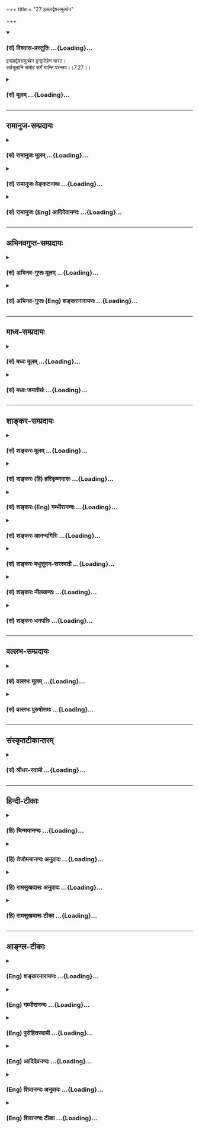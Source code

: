 +++
title = "27 इच्छाद्वेषसमुत्थेन"

+++
<div class="js_include" newlevelforh1="3" title="(सं) विश्वास-प्रस्तुतिः" unfilled url="/purANam_vaiShNavam/mahAbhAratam/06-bhIShma-parva/03-bhagavad-gItA-parva/saMskRtam/vishvAsa-prastutiH/07_jnAna-vijnAna-yogaH/27_ichChAdveShasamut.md">
<details open><summary><h3>(सं) विश्वास-प्रस्तुतिः ...{Loading}...</h3></summary>

इच्छाद्वेषसमुत्थेन द्वन्द्वमोहेन भारत।  
सर्वभूतानि संमोहं सर्गे यान्ति परन्तप।।7.27।।
</details>
</div>
<div class="js_include collapsed" newlevelforh1="3" title="(सं) मूलम्" unfilled url="/purANam_vaiShNavam/mahAbhAratam/06-bhIShma-parva/03-bhagavad-gItA-parva/saMskRtam/mUlam/07_jnAna-vijnAna-yogaH/27_ichChAdveShasamut.md">
<details><summary><h3>(सं) मूलम् ...{Loading}...</h3></summary>

इच्छाद्वेषसमुत्थेन द्वन्द्वमोहेन भारत।  
सर्वभूतानि संमोहं सर्गे यान्ति परन्तप।।7.27।।
</details>
</div>


_________________
## रामानुज-सम्प्रदायः
<div class="js_include collapsed" newlevelforh1="3" title="(सं) रामानुजः मूलम्" unfilled url="/purANam_vaiShNavam/mahAbhAratam/06-bhIShma-parva/03-bhagavad-gItA-parva/saMskRtam/rAmAnujaH/mUlam/07_jnAna-vijnAna-yogaH/27_ichChAdveShasamut.md">
<details><summary><h3>(सं) रामानुजः मूलम् ...{Loading}...</h3></summary>

।।7.27।। तथाहि **इच्छाद्वेषा**भ्यां **समुत्थेन** शीतोष्णादिद्वन्द्वाख्येन
**मोहेन सर्वभूतानि सर्गे** जन्मकाल एव **संमोहं यान्ति।** एतद् उक्तं भवति
गुणमयेषु सुखदुःखादिद्वन्द्वेषु पूर्वपूर्वजन्मनि यद्विषयौ इच्छाद्वेषौ
रागद्वैषौ अभ्यस्तौ तद्वासनया पुनरपि जन्मकाल एव तदेव द्वन्द्वाख्यम्
इच्छाद्वेषविषयत्वेन समुपस्थितं भूतानां मोहनं भवति तेन मोहेन सर्वभूतानि
संमोहं यान्ति तद्विषयेच्छाद्वेषस्वभावानि भवन्ति न
मत्संश्लेषवियोगसुखदुःखस्वभावानि। ज्ञानी तु
मत्संश्लेषवियोगैकसुखदुःखस्वभावः न तत्स्वभावं किमपि भूतं जायते इति।

</details>
</div>
<div class="js_include collapsed" newlevelforh1="3" title="(सं) रामानुजः वेङ्कटनाथः" unfilled url="/purANam_vaiShNavam/mahAbhAratam/06-bhIShma-parva/03-bhagavad-gItA-parva/saMskRtam/rAmAnujaH/venkaTanAthaH/07_jnAna-vijnAna-yogaH/27_ichChAdveShasamut.md">
<details><summary><h3>(सं) रामानुजः वेङ्कटनाथः ...{Loading}...</h3></summary>

  
  
।।7.27।। एवं ज्ञानिनो दौर्लभ्याय कालत्रयवर्तिसर्वभूतसाधारणं
भगवदज्ञानकारणंइच्छा इति श्लोकेनोच्यत इत्यभिप्रायेणाह तथाहीति।
पदार्थमन्वयार्थं च दर्शयतिइच्छाद्वेषाभ्यामिति। इच्छाद्वेषाभ्यां
समुत्तिष्ठतीति इच्छाद्वेषसमुत्थः। ननु जन्मकाल एवेच्छाद्वेषौ कारणाभावान्न
सम्भवतः सम्भवन्तौ वा भगवद्विषयौ किं न स्याताम् न चेच्छाद्वेषमात्रेण
शीतोष्णादेरुत्थानं तस्य च हेमन्तघर्मादिस्वकारणाधीनत्वात् द्वन्द्वस्य च
कथं मोहशब्दार्थता मोहेन मोहं यान्तीत्यात्माश्रयादिप्रसङ्गः।
इच्छाद्वेषावेव द्वन्द्वशब्देन गृह्येते अतो द्वन्द्वनिमित्तो मोहो
द्वन्द्वमोह इत्यादि परव्याख्यानं च पुनरुक्त्यादिदुस्स्थम्। एतेनसुखं मे
भूयात्दुःखं मा भूत् इत्यभिनिवेशो द्वन्द्वमोह इत्यपि
मन्दमुक्तमित्यादिकमाशङ्क्याह एतदुक्तं भवतीति। जन्मान्तरवासनाख्यं
कारणमस्ति वासनायाश्च स्वकारणस्वभावविषयत्वादिच्छाद्वेषयोर्न
भगवत्संश्लेषविश्लेषविषयत्वप्रसङ्गः। उत्थानं चेच्छाद्वेषविषयतया
स्फुरणमेव। मोहशब्दस्य करणे व्युत्पत्त्या द्वन्द्वे प्रयोगः। मोहकारणस्य
मोहजनने च नात्माश्रयादिरिति भावः। अभोग्ये भोग्यताबुद्धिः अद्वेष्ये च
द्वेष्यताबुद्धिरिह सम्मोह इत्यभिप्रायेणाह तद्विषयेति।
एवंविधसम्मोहवशादिच्छाद्वेषयोः साक्षात्प्राप्तविषयपरित्यागं दर्शयति न
मत्संश्लेषेति। उचितविषयेच्छाद्वेषशालिनं सुदुर्लभं ज्ञानिनं
तद्व्यतिरेकप्रकाशनाय दर्शयतिज्ञानी त्विति। ज्ञानी तु परमैकान्ती
तदायत्तात्मजीवनः। तत्संश्लेषवियोगैकसुखदुःखस्तदेकधीः गी.सं.27 इति
सङ्ग्रहः। तद्व्यतिरेकमेव भूतानां जन्मसिद्धं दर्शयति न तदिति।  
  

</details>
</div>
<div class="js_include collapsed" newlevelforh1="3" title="(सं) रामानुजः (Eng) आदिदेवानन्दः" unfilled url="/purANam_vaiShNavam/mahAbhAratam/06-bhIShma-parva/03-bhagavad-gItA-parva/saMskRtam/rAmAnujaH/english/AdidevAnandaH/07_jnAna-vijnAna-yogaH/27_ichChAdveShasamut.md">
<details><summary><h3>(सं) रामानुजः (Eng) आदिदेवानन्दः ...{Loading}...</h3></summary>

7.27 As soon as beings are born they are deluded. This delusion springs
from sense experiences described as pairs of opposites like heat and
cold. Such reactions spring from desire and hate. The purport is this:
Desire and hatred for the pairs of opposites like pleasure and pain,
which are constituted of Gunas, have their origin in the Jivas from the
past experiences they had in their previous births. The subtle
impressions or Vasanas of these previous experiences manifest again as
instinctive desire and hatred towards similar objects in every
succeeding birth of the Jivas. The delusive force of these impressions
make them deluded from the very beginning. It becomes their nature to
have love or hatred for such objects, in place of having happiness and
misery at union with or separation from Me. The Jnanin, however, feels
happiness when he is in union with Me and misery when separated from Me.
No other being is born with such a nature as found in the Jnanin.

</details>
</div>


_________________
## अभिनवगुप्त-सम्प्रदायः
<div class="js_include collapsed" newlevelforh1="3" title="(सं) अभिनव-गुप्तः मूलम्" unfilled url="/purANam_vaiShNavam/mahAbhAratam/06-bhIShma-parva/03-bhagavad-gItA-parva/saMskRtam/abhinava-guptaH/mUlam/07_jnAna-vijnAna-yogaH/27_ichChAdveShasamut.md">
<details><summary><h3>(सं) अभिनव-गुप्तः मूलम् ...{Loading}...</h3></summary>

।।7.27।। ननु च कर्माण्येव क्रियमाणानि प्रलयकाले मोक्षं विदधते +++(S विदधति N
प्रविदधति)+++ । अन्यथा किमिति महाप्रलय उपजायते इत्याशङ्कायामारभते (
मारभ्यते N मिदमारभ्यते) । इच्छेति। इच्छाद्वेषक्रोधमोहादिभिस्तावन्मोहात्मक
एव स परं स्फीतीभावमुपनीयते येन प्रकृतिजठरान्तर्वर्ति समग्रमेव जगत्
निजकार्यकरणमात्राक्षममेव प्रसुप्ततामवलम्बते आमोहं वासनानुभवात् प्रतिदिनं
रात्रिसमये सौषुप्तवत्। न तु तावता विमुक्तरूपता मोहानुभुवसमाप्तौ
पुनर्विचित्रव्यापारसंसारदर्शनात्।

</details>
</div>
<div class="js_include collapsed" newlevelforh1="3" title="(सं) अभिनव-गुप्तः (Eng) शङ्करनारायणः" unfilled url="/purANam_vaiShNavam/mahAbhAratam/06-bhIShma-parva/03-bhagavad-gItA-parva/saMskRtam/abhinava-guptaH/english/shankaranArAyaNaH/07_jnAna-vijnAna-yogaH/27_ichChAdveShasamut.md">
<details><summary><h3>(सं) अभिनव-गुप्तः (Eng) शङ्करनारायणः ...{Loading}...</h3></summary>

7.27 Iccha-etc. \[At the time of destruction\] he (the personal Soul) is
led to expand exceedingly, while he still remains unconcious on account
of his desire, aversion, agner, dellusion etc. On account of this, the
entire world takes recourse to the sleeping stage while it continues to
exist in its entirity within the stomach of the Prakrti (the Prime
Casue); and to exist just being (temporarily) not capable of performing
its activities. For, as long as there is delusion, the mental
impressions are to be experienced, as in the case of the sleeping stage
in the night time every day. But on that account no emancipation is
gained. For, when the experience of loss of unconsciousness is over
(i.e., when consciousness is regained), again the mundane life with its
varieties of activites is found.

</details>
</div>


_________________
## माध्व-सम्प्रदायः
<div class="js_include collapsed" newlevelforh1="3" title="(सं) मध्वः मूलम्" unfilled url="/purANam_vaiShNavam/mahAbhAratam/06-bhIShma-parva/03-bhagavad-gItA-parva/saMskRtam/madhvaH/mUlam/07_jnAna-vijnAna-yogaH/27_ichChAdveShasamut.md">
<details><summary><h3>(सं) मध्वः मूलम् ...{Loading}...</h3></summary>

।।7.27।। द्वन्द्वमोहेन सुखदुःखादिविषयमोहेन इच्छाद्वेषयोः प्रवृद्धयोर्न हि
किञ्चिज्ज्ञातुं शक्यम्। कारणान्तरमेतत्। सर्गे सर्गकाले आरभ्यैव शरीरे हि
सतीच्छादयः। पूर्वं त्वज्ञानमात्रम्।

</details>
</div>
<div class="js_include collapsed" newlevelforh1="3" title="(सं) मध्वः जयतीर्थः" unfilled url="/purANam_vaiShNavam/mahAbhAratam/06-bhIShma-parva/03-bhagavad-gItA-parva/saMskRtam/madhvaH/jayatIrthaH/07_jnAna-vijnAna-yogaH/27_ichChAdveShasamut.md">
<details><summary><h3>(सं) मध्वः जयतीर्थः ...{Loading}...</h3></summary>

।।7.27।। इच्छाद्वेषौ द्वन्द्वम् तज्जन्यो मोहो द्वन्द्वमोहः तेनेति कश्चित्
शं. तदसदिति भावेनाह **द्वन्द्वे**ति। अन्यथा इच्छाद्वेषसमुत्थेन
मोहेनेत्येव स्यादिति भावः। व्याख्यानव्याख्येयभावश्चागतिका गतिः।
द्वन्द्वमोहस्येच्छाद्वेषसमुत्थत्वं कथं इत्यत आह **इच्छे**ति।
किञ्चित्सुखादिकं हेयत्वादिनेति शेषः। ननुनाहं प्रकाशः 7।25 इति भगवतोदैवी
ह्येषा 7।14 इति तदधीनायाः गुणमय्या मायायाश्च मोहकत्वमुक्तं तत्कथं
भगवद्विषयसम्मोहस्येच्छाद्वेषसमुत्थो द्वन्द्वमोहः कारणमुच्यते इत्यत आह
**कारणान्तरमि**ति। इच्छाद्वेषसमुत्थद्वन्द्वमोहलक्षणमेतद्भगवद्विषयस्य
सम्मोहस्यावान्तरकारणमुच्यत इत्यर्थः। कुत एतदित्यतः तत्सूचकं पदं पठति
**सर्ग** इति। सर्गः क्रिया कथं तस्याधिकरणत्वं इत्यतो लक्षणामाश्रित्य
व्याचष्टे **सर्गे**ति। तदुत्तरकालं किं तन्न कारणं इत्यतः
पुनर्लक्षणाश्रयणेनाह **आरभ्ये**ति। सर्गकालमिति सम्बन्धः।
कथमनेनावान्तरकारणत्वं ज्ञायते इत्यतः सावधारणमेतदित्युक्तमेवेति।
उक्तमुपपादयन्नाह **शरीर** इति। आदिपदेन द्वेषस्य द्वन्द्वानां च ग्रहणम्।
अतः सर्गकालमारभ्यैवैतत्कारणमिति सिद्धम्। एतावता कथमवान्तरकारणत्वसिद्धिः
इत्यत आह **पूर्वं त्वि**ति। सर्गात्पूर्वं त्विच्छादिना विना
ज्ञानमस्त्येव भगवदिच्छाद्यधीनमत एतदवान्तरं कारणमिति सिद्धमित्यर्थः।

</details>
</div>


_________________
## शाङ्कर-सम्प्रदायः
<div class="js_include collapsed" newlevelforh1="3" title="(सं) शङ्करः मूलम्" unfilled url="/purANam_vaiShNavam/mahAbhAratam/06-bhIShma-parva/03-bhagavad-gItA-parva/saMskRtam/shankaraH/mUlam/07_jnAna-vijnAna-yogaH/27_ichChAdveShasamut.md">
<details><summary><h3>(सं) शङ्करः मूलम् ...{Loading}...</h3></summary>

।।7.27।। **इच्छाद्वेषसमुत्थेन** इच्छा च द्वेषश्च इच्छाद्वेषौ ताभ्यां
समुत्तिष्ठतीति इच्छाद्वेषसमुत्थः तेन इच्छाद्वेषसमुत्थेन। केनेति
विशेषापेक्षायामिदमाह **द्वन्द्वमोहेन** द्वन्द्वनिमित्तः मोहः
द्वन्द्वमोहः तेन। तावेव इच्छाद्वेषौ शीतोष्णवत् परस्परविरुद्धौ
सुखदुःखतद्धेतुविषयौ यथाकालं सर्वभूतैः संबध्यमानौ द्वन्द्वशब्देन
अभिधीयेते। तत्र यदा इच्छाद्वेषौ सुखदुःखतद्धेतुसंप्राप्त्या लब्धात्मकौ
भवतः तदा तौ सर्वभूतानां प्रज्ञायाः स्ववशापादनद्वारेण
परमार्थात्मतत्त्वविषयज्ञानोत्पत्तिप्रतिबन्धकारणं मोहं जनयतः। न हि
इच्छाद्वेषदोषवशीकृतचित्तस्य यथाभूतार्थविषयज्ञानमुत्पद्यते बहिरपि किमु
वक्तव्यं ताभ्यामाविष्टबुद्धेः संमूढस्य प्रत्यगात्मनि बहुप्रतिबन्धे
ज्ञानं नोत्पद्यत इति। अतः तेन इच्छाद्वेषसमुत्थेन द्वन्द्वमोहेन भारत
भरतान्वयज **सर्वभूतानि** संमोहितानि सन्ति **संमोहं** संमूढतां **सर्गे**
जन्मनि उत्पत्तिकाले इत्येतत् **यान्ति** गच्छन्ति हे **परंतप।**
मोहवशान्येव सर्वभूतानि जायमानानि जायन्ते इत्यभिप्रायः। यतः एवम् अतः तेन
द्वन्द्वमोहेन प्रतिबद्धप्रज्ञानानि सर्वभूतानि संमोहितानि मामात्मभूतं न
जानन्ति अत एव आत्मभावेन मां न भजन्ते।। के पुनः अनेन द्वन्द्वमोहेन
निर्मुक्ताः सन्तः त्वां विदित्वा यथाशास्त्रमात्मभावेन भजन्ते
इत्यपेक्षितमर्थं दर्शयितुम् उच्यते

</details>
</div>
<div class="js_include collapsed" newlevelforh1="3" title="(सं) शङ्करः (हि) हरिकृष्णदासः" unfilled url="/purANam_vaiShNavam/mahAbhAratam/06-bhIShma-parva/03-bhagavad-gItA-parva/saMskRtam/shankaraH/hindI/harikRShNadAsaH/07_jnAna-vijnAna-yogaH/27_ichChAdveShasamut.md">
<details><summary><h3>(सं) शङ्करः (हि) हरिकृष्णदासः ...{Loading}...</h3></summary>

।।7.27।। आपका तत्त्व जाननेमें ऐसा कौन प्रतिबन्धक है जिससे मोहित हुए सभी
उत्पत्तिशील प्राणी आपको नहीं जान पाते यह जाननेकी इच्छा होनेपर कहते हैं
इच्छा और द्वेष इन दोनोंसे जो उत्पन्न होता है उसका नाम इच्छाद्वेषसमुत्थ
है उससे ( प्राणी मोहित होते हैं। ) वह कौन है ऐसी विशेष जिज्ञासा होनेपर
यह कहते हैं द्वन्द्वोंके निमित्तसे होनेवाला जो मोह है उस द्वन्द्वमोहसे (
सब मोहित होते हैं )। शीत और उष्णकी भाँति परस्परविरुद्ध ( स्वभाववाले ) और
सुखदुःख तथा उनके कारणोंमें रहनेवाले वे इच्छा और द्वेष ही यथासमय सब
भूतप्राणियोंसे सम्बन्धयुक्त होकर द्वन्द्व नामसे कहे जाते हैं। सो ये
इच्छा और द्वेष जब इस प्रकार सुखदुःख और उनके कारणकी प्राप्ति होनेपर प्रकट
होते हैं तब वे सब भूतोंकी बुद्धिको अपने वशमें करके परमार्थतत्त्वविषयक
ज्ञानकी उत्पत्तिका प्रतिबन्ध करनेवाले मोहको उत्पन्न करते हैं। जिसका
चित्त इच्छाद्वेषरूप दोषोंके वशमें फँस रहा है उसको बाहरी विषयोंके भी
यथार्थ तत्त्वका ज्ञान प्राप्त नहीं होता फिर उन दोनोंसे जिसकी बुद्धि
आच्छादित हो रही है ऐसे मूढ़ पुरुषको अनेकों प्रतिबन्धोंवाले अन्तरात्माके
सम्बन्धमें ज्ञान नहीं होता इसमें तो कहना ही क्या है इसलिये हे भारत
अर्थात् भरतवंशमें उत्पन्न अर्जुन उस इच्छाद्वेषजन्य द्वन्द्वनिमित्तक
मोहके द्वारा मोहित हुए समस्त प्राणी हे परंतप जन्मकालमें उत्पन्न होते ही
मूढ़भावमें फँस जाते हैं। अभिप्राय यह है कि उत्पत्तिशील समस्त प्राणी
मोहके वशीभूत हुए ही उत्पन्न होते हैं। ऐसा होनेके कारण द्वन्द्वमोहसे
जिनका ज्ञान प्रतिबद्ध हो गया है वे मोहित हुए समस्त प्राणी अपने आत्मारूप
मुझ ( परमात्मा ) को नहीं जानते और इसीलिये वे आत्मभावसे मुझे नहीं भजते।

</details>
</div>
<div class="js_include collapsed" newlevelforh1="3" title="(सं) शङ्करः (Eng) गम्भीरानन्दः" unfilled url="/purANam_vaiShNavam/mahAbhAratam/06-bhIShma-parva/03-bhagavad-gItA-parva/saMskRtam/shankaraH/english/gambhIrAnandaH/07_jnAna-vijnAna-yogaH/27_ichChAdveShasamut.md">
<details><summary><h3>(सं) शङ्करः (Eng) गम्भीरानन्दः ...{Loading}...</h3></summary>

7.27 Iccha-dvesa-samutthena, by what arises from likes and dislikes:
iccha, likes, and dvesa, dislikes, are iccha-dvesau; anything arising
from them is icchadvesa-samutthah. (Creatures are duluded) by that. By
what; When that is thus sought to be known in particular, the Lord
answers: dvandva-mohena, by the delusion of duality. Delusion (moha)
that originates from duality (advandva) is dvandva-moha. Those very
likes and dislikes, which are mutually opposed like heat and cold, which
relate to happiness and sorrow and their causes, and which come into
association with all beings in due course, are termed as duality (and
this deludes all creatures). As regards them, when likes and dislikes
arise from the experience of happiness, sorrow and their causes, then,
by bringing the wisdom of all beings under their control, they create
bewilderment which is the cause of the impediment to the rise of
knowledg about the reality of Self, the suprem Truth. Indeed, exact
knowledg about objects even in the external world does not arise in one
whose mind is overpowered by the defects, viz likes and dislikes. It
goes without saying that knowledge of the indwelling Self, beset with
many obstacles as it is, does not arise in a completely bewildered
person whose intelligence has been overcome by them. Therefore, bharata,
O scion of the Bharata dynasty; owing to that delusion of duality
arising from likes and dislikes, sarvabhutani, all creatures become
deluded. Parantapa, O destroyer of foes; they yanti sammoham, become
bewildered, come under delusion; sarge, at the time of their birth, i.e.
at the time of their origination. The idea is that all creatures that
come into being do so prepossessed by delusion. 'Since this is so,
therefore all creatures, being deluded and having their wisdom
obstructed by that delusion of duality, do not know Me who am their
Self. Hence, they do not adore Me as their Self.' 'Who, again, are those
that, becoming free from the delusion of duality, come to know You, and
adore You as the Self in accordance with the scriptures;' In order to
elaborate the subject enired about, it is being said:

</details>
</div>
<div class="js_include collapsed" newlevelforh1="3" title="(सं) शङ्करः आनन्दगिरिः" unfilled url="/purANam_vaiShNavam/mahAbhAratam/06-bhIShma-parva/03-bhagavad-gItA-parva/saMskRtam/shankaraH/AnandagiriH/07_jnAna-vijnAna-yogaH/27_ichChAdveShasamut.md">
<details><summary><h3>(सं) शङ्करः आनन्दगिरिः ...{Loading}...</h3></summary>

।।7.27।। भगवत्तत्त्वविज्ञानप्रतिबन्धकं मूलाज्ञानातिरिक्तं
प्रश्नद्वारेणोदाहरति **केनेत्यादिना।** पुनःशब्दात्प्रतिबन्धकान्तरविवक्षा
गम्यते। अपरोक्षमवान्तरप्रतिबन्धकमिदमा गृह्यते। विशेषमाकाङ्क्षापूर्वकं
निक्षिपति **केनेति।** **विशेषापेक्षायामिति।** द्वन्द्वशब्देन
गृहीतयोरपीच्छाद्वेषयोर्ग्रहणं
द्वन्द्वशब्दार्थोपलक्षणार्थमित्यभिप्रेत्याह **तावेवेति।**
तयोरपर्यायमेकत्रानुपपत्तिं गृहीत्वा विशिनष्टि **यथाकालमिति।** नच
तयोरनधिकरणं किंचिदपि भूतं संसारमण्डले संभवतीत्याह **सर्वभूतैरिति।**
तथापि कथं तयोर्मोहहेतुत्वमित्याशङ्क्याह **तत्रेति।** तयोराश्रयः
सप्तम्यर्थः। उक्तमेवार्थं कैमुतिकन्यायेन प्रपञ्चयति **नहीति।**
पूर्वभागानुवादपूर्वकमुत्तरभागेन फलितमाह **अत इति।**
प्रत्यगात्मन्यहंकारादिप्रतिबन्धप्रभावतो ज्ञानोत्पत्तेरसंभवोऽतःशब्दार्थः।
कुलप्रसूत्यभिमानेन स्वरूपशक्त्या च युक्तस्यैव
यथोक्तप्रतिबन्धप्रतिविधानसामर्थ्यमिति द्योतनार्थं भारत परंतपेति
संबोधनद्वयम्। तत्त्वज्ञानप्रतिबन्धे प्रकृतभवान्तरकारणमुपसंहरति
**मोहेति।** जायमानभूतानां मोहपरतन्त्रत्वे फलितमाह **यत इति।**
भगवत्तत्त्ववेदनाभावे तन्निष्ठत्ववैधुर्यं फलतीत्याह **अतएवेति।**

</details>
</div>
<div class="js_include collapsed" newlevelforh1="3" title="(सं) शङ्करः मधुसूदन-सरस्वती" unfilled url="/purANam_vaiShNavam/mahAbhAratam/06-bhIShma-parva/03-bhagavad-gItA-parva/saMskRtam/shankaraH/madhusUdana-sarasvatI/07_jnAna-vijnAna-yogaH/27_ichChAdveShasamut.md">
<details><summary><h3>(सं) शङ्करः मधुसूदन-सरस्वती ...{Loading}...</h3></summary>

।।7.27।। योगमायां भगवत्तत्त्वविज्ञानप्रतिबन्धे हेतुमुक्त्वा
देहेन्द्रियसंघाताभिमानातिशयपूर्वकं भोगाभिनिवेशं हेत्वन्तरमाह
इच्छाद्वेषाभ्यामनुकूलप्रतिकूलविषयाभ्यां समुत्थितेन
शीतोष्णसुखदुःखादिद्वन्द्वनिमित्तेन मोहेन अहं सुखी अहं
दुःखीत्यादिविपर्ययेण सर्वाण्यपि भूतानि संमोहं विवेकायोग्यत्वं सर्गे
स्थूलदेहोत्पत्तौ सत्यां यान्ति। हे भारत हे परंतपेति संबोधनद्वस्य
कुलमहिम्ना स्वरूपशक्त्या च त्वां द्वन्द्वमोहाख्यः शत्रुर्नाभिभवितुमलमिति
भावः। नहीच्छाद्वेषररितं किंचिदपि भूतमस्ति नच ताभ्यामाविष्टस्य
बहिर्विषयमपि ज्ञानं संभवति पुनरात्मविषयम्। अतो
रागद्वेषव्याकुलान्तःकरणत्वात्सर्वाण्यपिभूतानि मां परमेश्वरमात्मभूतं न
जानन्ति अतो न भजन्ते भजनीयमपि।

</details>
</div>
<div class="js_include collapsed" newlevelforh1="3" title="(सं) शङ्करः नीलकण्ठः" unfilled url="/purANam_vaiShNavam/mahAbhAratam/06-bhIShma-parva/03-bhagavad-gItA-parva/saMskRtam/shankaraH/nIlakaNThaH/07_jnAna-vijnAna-yogaH/27_ichChAdveShasamut.md">
<details><summary><h3>(सं) शङ्करः नीलकण्ठः ...{Loading}...</h3></summary>

।।7.27।। केन पुनर्निमित्तेनातीतादीनि भूतानि न जानन्तीत्याशङ्क्याह
**इच्छेति।** इच्छा रागः द्वेषस्ताभ्यां समुत्थितो द्वन्द्वमोहः
शोभनाशोभनसत्यासत्यनित्यानित्यात्मानात्मसु विपर्ययः अशोभने शोभनबुद्धिः
शोभने वा अशोभनबुद्धिरित्येवंरूपस्तेन। हे भारत भरतान्वय सर्वभूतानि सर्गे
सृष्टिविषये मोहमविवेकं यान्ति हे परंतप। अयं भावः यो हि सृष्टेरुपादानं
स्वरूपं च तत्त्वतो जानाति स ब्रह्मवित् सर्वज्ञत्वादतीतादीञ्जानाति सृष्टौ
च सर्वेषां मोहोऽस्ति अशोभने स्त्र्यादौ शोभनाध्यासात् असत्ये प्रपञ्चे
सत्यत्वाध्यासात् सत्ये चात्मनोऽसङ्गत्वेऽसत्यत्वाध्यासात् अनित्ये
स्वर्गादौ नित्यत्वाध्यासात् अनात्मनि देहादावात्माध्यासात्। अतो विपर्ययेण
सृष्टिज्ञानं प्रतिबद्धं तेन च सार्वज्ञ्यं न जायतेऽस्मदादीनामिति।

</details>
</div>
<div class="js_include collapsed" newlevelforh1="3" title="(सं) शङ्करः धनपतिः" unfilled url="/purANam_vaiShNavam/mahAbhAratam/06-bhIShma-parva/03-bhagavad-gItA-parva/saMskRtam/shankaraH/dhanapatiH/07_jnAna-vijnAna-yogaH/27_ichChAdveShasamut.md">
<details><summary><h3>(सं) शङ्करः धनपतिः ...{Loading}...</h3></summary>

।।7.27।। भगवत्तत्वापरिज्ञाने मूलज्ञानं निमित्तमुक्त्वा तत्र
प्रतिबन्धकान्तरमाह। इच्छाद्वेषाभ्यां
रागद्वेषाभ्यासमनुकूलप्रतिकूलविषयाभ्यामुत्थितेन शीतोष्णसुखदुःखनिमित्तेन
मोहेन चित्त्व्याकुलतापादकेन सर्वाणि भूतानि सर्गे उत्पत्ति काले प्राप्ते
संमोहमतिमूढतां यान्ति गच्छन्ति। इत्छाद्वेषवशीकृतचित्तस्य
बाह्यपदार्थोष्वपि यथा भूतार्थविषयं ज्ञानं नोत्पद्यते
ताभ्यामाविष्टुबद्धेः संमूढस्य प्रत्गात्मनि बहुप्रतिबन्धे सति
तन्नेत्पद्यत इति किमु वक्तव्यमिति भारत परंतपेति
संबोधनद्वेयेनोत्तमवंशोद्भवत्वात् स्वतः
शत्रुतापनत्वेनोत्कृष्टशक्तिमत्वाच्च उक्तप्रतिबन्धेन संमोहं
गन्तुमयोग्योऽसीत सूचयति। यत्तु केन पुनर्निमित्तेनातीतादीनिं भूतानि न
जानन्तीत्याशङ्क्याह इच्छेति। इच्छाद्वेषसमुत्थेन द्वन्द्वमोहेन
शोभनाशोभनसत्यासत्यनित्यानित्यात्मानात्मसु विपर्यय स्तेन सर्वभूतानि सर्गे
सृष्टिविषये संमोहमविवेकं यान्ति। अयं भावः यो हि सृष्टे रुपमानन्दस्वरुपं
च तत्त्वतो जानाति स ब्रह्मवित् सर्वज्ञत्वादतीतादीञ्जानाति। सृष्टौ च
सर्वेषां मोहोऽस्ति अशोभने स्त्र्यादौ शोभनाध्यासादसत्ये प्रप़ञ्चे
सत्यत्वाध्यासात् सत्ये चात्मनोऽसङ्गत्वेऽसत्यत्वाध्यासात् अनित्ये
स्वर्गादौ नित्यत्वाध्यासादनात्मनि देहादावात्मत्वाध्यासात्। अतो विपर्ययेण
सृष्टिज्ञानं प्रतिबद्धम्। तेन च सार्वज्ञ्यं न जायतेऽस्मदादीनामिति
तच्चिन्त्यम्। मां तु वेद न कश्चनेत्युक्त्या त्वदवेदनं केन प्रतिबन्धेनेति
प्रश्नेनैवेतच्छ्लोकावतरणस्यौचित्येन तदनुसारिव्याख्यानस्यैव
न्याय्यत्वात्। उत्तरश्लोके भजन्ते मां दृढव्रता इतिवाक्यशेषविरोधाच्च।
विष्णुतत्त्वज्ञानाज्ज्ञातव्यान्तरानवशेषेऽपि
ईश्वरवत्रैकालिकखिलज्ञानस्यालाभाच्चेति दिक्।

</details>
</div>


_________________
## वल्लभ-सम्प्रदायः
<div class="js_include collapsed" newlevelforh1="3" title="(सं) वल्लभः मूलम्" unfilled url="/purANam_vaiShNavam/mahAbhAratam/06-bhIShma-parva/03-bhagavad-gItA-parva/saMskRtam/vallabhaH/mUlam/07_jnAna-vijnAna-yogaH/27_ichChAdveShasamut.md">
<details><summary><h3>(सं) वल्लभः मूलम् ...{Loading}...</h3></summary>

।।7.27।। किञ्चायं मोहो नेदानीन्तनः किन्तु सृष्ट्यर्थः प्राक्तन एवेत्याह
इच्छेति। इन्द्रियस्येन्द्रियस्यार्थे व्यवस्थितौ ईशकृतौ (प्राकृतौ)
रागद्वेषौ तयोः पापहेतुभूतयोः समुत्पत्तिर्येन तथाभूतेन द्वन्द्वनिमित्तेन
मोहेन हेतुना सर्वभूतानि क्षरपदवाच्यानि संसृतानि सर्गे एव सम्मोहं
जन्ममरणपर्यावर्त्ते कारणभूतं भगवत्स्वरूपाज्ञानभयं प्राप्नुवन्ति
गुणप्रवाहमध्ये पतिता भवन्तीत्यर्थः।

</details>
</div>
<div class="js_include collapsed" newlevelforh1="3" title="(सं) वल्लभः पुरुषोत्तमः" unfilled url="/purANam_vaiShNavam/mahAbhAratam/06-bhIShma-parva/03-bhagavad-gItA-parva/saMskRtam/vallabhaH/puruShottamaH/07_jnAna-vijnAna-yogaH/27_ichChAdveShasamut.md">
<details><summary><h3>(सं) वल्लभः पुरुषोत्तमः ...{Loading}...</h3></summary>

  
  
।।7.27।। तर्हि त्वज्ज्ञाने तान् माया कथं मोहयति इत्यत आह इच्छेति। सर्गे
सृष्टावुत्पत्त्यनन्तरम् इच्छा स्वेष्टवस्तुषु द्वेषस्तद्विपरीतवस्तुषु
ताभ्यां सम्यक् प्रकारेणोत्थितो यो द्वन्द्वमोहः सुखदुःखरूपस्तेन हे भारत
भक्तवंशज सर्वभूतानि सम्मोहं यान्ति प्राप्नुवन्ति। भारतेति सम्बोधनेन
भरतवत् कस्यचिदेव भक्तस्य न मोहो भवतीति व्यञ्जितम्। अत्रायं भावः
मत्क्रीडार्थं सेवार्थं वा ये सृष्टास्तैर्मत्संयोगवियोगसुखदुःखविचार एव
कर्तव्यः न तु स्वस्वविचारकाणां भगवत्कार्यानुपयुक्तत्वान्माया मोहयतीति
भावः।  
  

</details>
</div>


_________________
## संस्कृतटीकान्तरम्
<div class="js_include collapsed" newlevelforh1="3" title="(सं) श्रीधर-स्वामी" unfilled url="/purANam_vaiShNavam/mahAbhAratam/06-bhIShma-parva/03-bhagavad-gItA-parva/saMskRtam/shrIdhara-svAmI/07_jnAna-vijnAna-yogaH/27_ichChAdveShasamut.md">
<details><summary><h3>(सं) श्रीधर-स्वामी ...{Loading}...</h3></summary>

।।7.27।। तदेवं मायाविषयत्वेन जीवानां परमेश्वराज्ञानमुक्तम्
तस्यैवाज्ञानस्य दृढत्वे कारणमाह **इच्छाद्वेषसमुत्थेनेति।** सृज्यत इति
सर्गः सर्गे स्थूलदेहोत्पत्तौ सत्यां तदनुकूल इच्छा तत्प्रतिकूले च द्वेषः
ताभ्यां समुत्थः समुद्भूतो यः शीतोष्णसुखदुःखादिद्वन्द्वनिमित्तो मोहो
विवेकभ्रंशः तेन सर्वभूतानि संमोहं च अहमेव सुखी दुःखी चेति गाढतरमभिनिवेशं
प्राप्नुवन्ति अतस्तानि मज्ज्ञानाभावान्न मां जानन्तीति भावः।

</details>
</div>


_________________
## हिन्दी-टीकाः
<div class="js_include collapsed" newlevelforh1="3" title="(हि) चिन्मयानन्दः" unfilled url="/purANam_vaiShNavam/mahAbhAratam/06-bhIShma-parva/03-bhagavad-gItA-parva/hindI/chinmayAnandaH/07_jnAna-vijnAna-yogaH/27_ichChAdveShasamut.md">
<details><summary><h3>(हि) चिन्मयानन्दः ...{Loading}...</h3></summary>

।।7.27।। एक अत्यन्त वैज्ञानिक एवं सूक्ष्म दार्शनिक सत्य को इस श्लोक में
सूचित किया गया है। इस तथ्य का वर्णन करने में कि क्यों और कैसे यह जीव
आत्मा के शुद्ध स्वरूप को नहीं जान पाता है भगवान् श्रीकृष्ण मूलभूत उन
सिद्धांतों को बताते हैं जो आधुनिक जीवशास्त्रियों ने जीव के विकास के
सम्बन्ध में शोध करके प्रस्तुत किये हैं। आत्मसुरक्षा की सर्वाधिक प्रबल
स्वाभाविक प्रवृत्ति के वशीभूत मनुष्य जगत् में जीने का प्रयत्न करता है।
सुरक्षा की यह प्रवृत्ति बुद्धि में उन वस्तुओं की इचछाओं के रूप में
व्यक्त होती है जिनके द्वारा मनुष्य अपने सांसारिक जीवन को सुखी और समृद्ध
बनाने की अपेक्षा रखता है। प्रिय वस्तु को प्राप्त करने की अभिलाषा को इच्छा
कहते हैं। यदि कोई वस्तु या व्यक्ति इस इच्छापूर्ति में बाधक बनता है तो
उसकी ओर मन की प्रतिक्रिया द्वेष या क्रोध के रूप में व्यक्त होती है।
इच्छा और द्वेष की दो शक्तियों के बीच होने वाले शक्ति परीक्षण में
दुर्भाग्यशाली जीव छिन्नभिन्न होकर मरणासन्न व्यक्ति की असह्य पीड़ा को
भोगता है। स्वाभाविक ही ऐसा व्यक्ति सदा प्रिय की ओर प्रवृत्ति और द्वेष की
ओर से निवृत्ति में व्यस्त रहता है। शीघ्र ही वह व्यक्ति अत्याधिक व्यस्त
और पूर्णतया भ्रमित होकर थक जाता है। मन में उत्पन्न होने वाले विक्षेप
दिनप्रतिदिन बढ़ते हुए अशान्ति की वृद्धि करते हैं। इन्हीं विक्षेपों के
आवरण के फलस्वरूप मनुष्य को अपने सत्यस्वरूप का दर्शन नहीं हो पाता। अत
आत्मा की अपरोक्षानुभूति का एकमात्र उपाय है मन को संयमित करके उसके
विक्षेपों पर पूर्ण विजय प्राप्त करना। विश्व के सभी धर्मों में जो क्रिया
प्रधान भावना प्रधान या विचार प्रधान आध्यात्मिक साधनाएं बतायी जाती हैं उन
सबका प्रयोजन केवल मन को पूर्णतया शान्त करने का ही है। परम शान्ति का क्षण
ही आत्मानुभूति आत्मप्रकाश और आत्ममिलन का क्षण होता है। परन्तु दुर्भाग्य
है कि प्राणीमात्र उत्पत्ति काल में ही संमोह को प्राप्त होते हैं दैवी
करुणा से भरे स्वर में भगवान् श्रीकृष्ण का यह कथन है। दुखपूर्ण प्रारब्ध
को मनुष्य का यह कोई नैराश्यपूर्ण समर्पण नहीं है कि जिससे मुक्ति पाने में
वह जन्म से ही अशक्त बना दिया गया हो। ईसाई धर्म के समान कृष्ण धर्म किसी
व्यक्ति को पाप का पुत्र नहीं मानता। यमुना कुञ्ज विहारी दुर्दम्य आशावादी
आशा के संदेशवाहक जगद्गुरु भगवान् श्रीकृष्ण यहाँ मात्र दार्शनिक सत्य को
ही व्यक्त कर रहे हैं कि कोई भी व्यक्ति किसी देह विशेष और उपलब्ध वातावरण
में जन्म लेने की त्रासदी अपनी अतृप्त वासनाओं और प्रच्छन्न कामनाओं की
परितृप्ति के लिए स्वयं ही निर्माण करता है। इस मोह जाल से मुक्ति पाना और
सम्यक् ज्ञान को प्राप्त करना जीवन का पावन लक्ष्य है। गीता भगवान् द्वारा
विरचित काव्य है जो विपरीत ज्ञान में फंसे लोगों को भ्रमजाल से निकालकर
पूर्णानन्द में विहार कराता है। सत्य के साधकों के गुण दर्शाने के लिए
भगवान् आगे कहते हैं

</details>
</div>
<div class="js_include collapsed" newlevelforh1="3" title="(हि) तेजोमयानन्दः अनुवादः" unfilled url="/purANam_vaiShNavam/mahAbhAratam/06-bhIShma-parva/03-bhagavad-gItA-parva/hindI/tejomayAnandaH/anuvAdaH/07_jnAna-vijnAna-yogaH/27_ichChAdveShasamut.md">
<details><summary><h3>(हि) तेजोमयानन्दः अनुवादः ...{Loading}...</h3></summary>

।।7.27।। हे परन्तप भारत ! इच्छा और द्वेष से उत्पन्न द्वन्द्वमोह से
भूतमात्र उत्पत्ति काल में ही संमोह (अविवेक) को प्राप्त होते हैं।।

</details>
</div>
<div class="js_include collapsed" newlevelforh1="3" title="(हि) रामसुखदासः अनुवादः" unfilled url="/purANam_vaiShNavam/mahAbhAratam/06-bhIShma-parva/03-bhagavad-gItA-parva/hindI/rAmasukhadAsaH/anuvAdaH/07_jnAna-vijnAna-yogaH/27_ichChAdveShasamut.md">
<details><summary><h3>(हि) रामसुखदासः अनुवादः ...{Loading}...</h3></summary>

।।7.27।। हे भरतवंशमें उत्पन्न परंतप ! इच्छा (राग) और द्वेषसे उत्पन्न
होनेवाले द्वन्द्व-मोहसे मोहित सम्पूर्ण प्राणी संसारमें मूढ़ताको अर्थात्
जन्म-मरणको प्राप्त हो रहे हैं।

</details>
</div>
<div class="js_include collapsed" newlevelforh1="3" title="(हि) रामसुखदासः टीका" unfilled url="/purANam_vaiShNavam/mahAbhAratam/06-bhIShma-parva/03-bhagavad-gItA-parva/hindI/rAmasukhadAsaH/TIkA/07_jnAna-vijnAna-yogaH/27_ichChAdveShasamut.md">
<details><summary><h3>(हि) रामसुखदासः टीका ...{Loading}...</h3></summary>

।।7.27।।***व्याख्या--*'इच्छाद्वेषसमुत्थेन ৷৷. सर्गे यान्ति
परंतप'--**इच्छा और द्वेषसे द्वन्द्वमोह पैदा होता है, जिससे मोहित होकर
प्राणी भगवान्से बिलकुल विमुख हो जाते हैं और विमुख होनेसे बार-बार
संसारमें जन्म लेते हैं। मनुष्यको संसारसे विमुख होकर केवल भगवान्में लगनेकी
आवश्यकता है। भगवान्में न लगनेमें बड़ी बाधा क्या है; यह मनुष्यशरीर
विवेक-प्रधान है; अतः मनुष्यकी प्रवृत्ति और निवृत्ति पशु-पक्षियोंकी तरह न
होकर अपने विवेकके अनुसार होनी चाहिये। परन्तु मनुष्य अपने विवेकको महत्त्व
न देकर राग और द्वेषको लेकर ही प्रवृत्ति और निवृत्ति करता है, जिससे उसका
पतन होता है। मनुष्यकी दो मनोवृत्तियाँ हैं--एक तरफ लगाना और एक तरफसे
हटाना। मनुष्यको परमात्मामें तो अपनी वृत्ति लगानी है और संसारसे अपनी
वृत्ति हटानी है अर्थात् परमात्मासे तो प्रेम करना है और संसारसे वैराग्य
करना है। परन्तु इन दोनों वृत्तियोंको जब मनुष्य केवल संसारमें ही लगा देता
है तब वही प्रेम और वैराग्य क्रमशः राग और द्वेषका रूप धारण कर लेते हैं,
जिससे मनुष्य संसारमें उलझ जाता है और भगवान्से सर्वथा विमुख हो जाता है।
फिर भगवान्की तरफ चलनेका अवसर ही नहीं मिलता। कभी-कभी वह सत्संगकी बातें भी
सुनता है, शास्त्र भी पढ़ता है, अच्छी बातोंपर विचार भी करता है, मनमें
अच्छी बातें पैदा हो जाती हैं तो उनको ठीक भी समझता है। फिर भी उसके मनमें
रागके कारण यह बात गहरी बैठी रहती है कि मुझे तो सांसारिक अनुकूलताको
प्राप्त करना है और प्रतिकूलताको हटाना है, यह मेरा खास काम है; क्योंकि
इसके बिना मेरा जीवननिर्वाह नहीं होगा। इस प्रकार वह हृदयमें दृढ़तासे
रागद्वेषको पकड़े रखता है जिससे सुनने पढ़ने और विचार करनेपर भी उसकी
वृत्ति रागद्वेषरूप द्वन्द्वको नहीं छोड़ती। इसीसे वह परमात्माकी तरफ चल
नहीं सकता। द्वन्द्वोंमें भी अगर उसका राग मुख्यरूपसे एक ही विषयमें हो जाय
तो भी ठीक है। जैसे भक्त बिल्वमंगलकी वृत्ति चिन्तामणि नामक वेश्यामें लग
गयी तो उनकी वृत्ति संसारसे तो हट ही गयी। जब वेश्याने यह ताड़ना की ऐसे
हाड़मांसके शरीरमें तू आकृष्ट हो गया अगर भगवान्में इतना आकृष्ट हो जाता तो
तू निहाल हो जाता तब उनकी वृत्ति वेश्यासे हटकर भगवान्में लग गयी और उनका
उद्धार हो गया। इसी तरहसे गोपियोंका भगवान्में राग हो गया तो वह राग भी
कल्याण करनेवाला हो गया। शिशुपालका भगवान्के साथ वैर (द्वेष) रहा तो
वैरपूर्वक भगवान्का चिन्तन करनेसे भी उसका कल्याण हो गया। कंसको भगवान्से
भय हुआ तो भयवृत्तिसे भगवान्का चिन्तन करनेसे उसका भी कल्याण हो गया। हाँ
यह बात जरूर है कि वैर और भयसे भगवान्का चिन्तन करनसे शिशुपाल और कंस
भक्तिके आनन्दको नहीं ले सके। तात्पर्य यह है कि किसी भी तरहसे भगवान्की
तरफ आकर्षण हो जाय तो मनुष्यका उद्धार हो जाता है। परन्तु संसारमें
रागद्वेष कामक्रोध ठीकबेठीक अनुकूलप्रतिकूल आदि द्वन्द्व रहनेसे मूढ़ता
दृढ़ होती है और मनुष्यका पतन हो जाता है। दूसरी रीतिसे यों समझें कि
संसारका सम्बन्ध द्वन्द्वसे दृढ़ होता है। जब कामनाको लेकर मनोवृत्तिका
प्रवाह संसारकी तरफ हो जाता है तब सांसारिक अनुकूलता और प्रतिकूलताको लेकर
रागद्वेष हो जाते हैं अर्थात् एक ही पदार्थ कभी ठीक लगता है कभी बेठीक लगता
है कभी उसमें राग होता है कभी द्वेष होता है जिनसे संसारका सम्बन्ध दृढ़ हो
जाता है। इसलिये भगवान्ने दूसरे अध्यायमें **'निर्द्वन्द्वः'**(2। 45) पदसे
द्वन्द्वरहित होनेकी आज्ञा दी है। निर्द्वन्द्व पुरुष सुखपूर्वक मुक्त होता
है--**'निर्द्वन्द्वो हि महाबाहो सुखं बन्धात्प्रमुच्यते'** (5। 3)।
सुखदुःख आदि द्वन्द्वोंसे रहित होकर भक्तजन अविनाशी पदको प्राप्त होते
हैं--**'द्वन्द्वैर्विमुक्ताः सुखदुःखसंज्ञैर्गच्छन्त्यमूढाः पदमव्ययं
तत्'** (15। 5)। भगवान्ने द्वन्द्वको मनुष्यका खास शत्रु बताया है (3। 34)।
जो द्वन्द्वमोहसे रहित होते हैं वे दृढ़व्रती होकर भगवान्का भजन करते हैं
(7। 28) इत्यादि रूपसे गीतामें द्वन्द्वरहित होनेकी बात बहुत बार आयी
है। जन्ममरणमें जानेका कारण क्या है शास्त्रोंकी दृष्टिसे तो जन्ममरणका कारण
अज्ञान है परन्तु सन्तवाणीको देखा जाय तो जन्ममरणका खास कारण रागके कारण
प्राप्त परिस्थितिका दुरुपयोग है। फलेच्छापूर्वक शास्त्रविहित कर्म करनेसे
और प्राप्त परिस्थितिका दुरुपयोग करनेसे अर्थात् भगवदाज्ञाविरुद्ध कर्म
करनेसे सत्असत् योनियोंकी प्राप्ति होती है अर्थात् देवताओँकी योनि चौरासी
लाख योनि और नरक प्राप्त होते हैं। प्राप्त परिस्थितिका सदुपयोग करनेसे
सम्मोह अर्थात् जन्ममरण मिट जाता है। उसका सदुपयोग कैसे करें हमारेको जो
अवस्था परिस्थिति मिली है उसका दुरुपयोग न करनेका निर्णय किया जाय कि हम
दुरुपयोग नहीं करेंगे अर्थात् शास्त्र और लोकमर्यादाके विरुद्ध काम नहीं
करेंगे। इस प्रकार रागरहित होकर दुरुपयोग न करनेका निर्णय होनेपर सदुपयोग
अपनेआप होने लगेगा अर्थात् शास्त्र और लोकमर्यादाके अनुकूल काम होने लगेगा।
जब सदुपयोग होने लगेगा तो उसका हमें अभिमान नहीं होगा। कारण कि हमने तो
दुरुपयोग न करनेका विचार किया है सदुपयोग करनेका विचार तो हमने किया ही
नहीं फिर करनेका अभिमान कैसे इससे तो कर्तृत्वअभिमानका त्याग हो जायगा। जब
हमने सदुपयोग किया ही नहीं तो उसका फल भी हम कैसे चाहेंगे क्योंकि सदुपयोग
तो हुआ है किया नहीं। अतः इससे फलेच्छाका त्याग हो जायगा। कर्तृत्वअभिमान
और फलेच्छाका होनेसे अर्थात् बन्धनका अभाव होनेसे मुक्ति स्वतःसिद्ध
है। प्रायः साधकोंमें यह बात गहराईसे बैठी हुई है कि साधनभजन जपध्यान आदि
करनेका विभाग अलग है और सांसारिक कामधंधा करनेका विभाग अलग है। इन दो
विभागोंके कारण साधक भजनध्यान आदिको तो बढ़ावा देते हैं पर सांसारिक
कामधंधा करते हुए रागद्वेष कामक्रोध आदिकी तरफ ध्यान नहीं देते प्रत्युत
ऐसी दृढ़ भावना बना लेते हैं कि कामधंधा करते हुए तो रागद्वेष होते ही हैं
ये मिटनेवाले थोड़े ही हैं। इस भावनासे बड़ा भारी अनर्थ यह होता है कि
साधकके रागद्वेष बने रहते हैं जिससे उसके साधनमें जल्दी उन्नति नहीं होती।
वास्तवमें साधक चाहे पारमार्थिक कार्य करे चाहे सांसारिक कार्य करे उसके
अन्तःकरणमें रागद्वेष नहीं रहने चाहिये। पारमार्थिक और सांसारिक क्रियाओंमें
भेद होनेपर भी साधकके भावमें भेद नहीं होना चाहिये अर्थात् पारमार्थिक और
सांसारिक दोनों क्रियाएँ करते समय साधकका भाव एक ही रहना चाहिये कि मैं
साधक हूँ और मुझे भगवत्प्राप्ति करनी है। इस प्रकार क्रियाभेद तो रहेगा ही
और रहना भी चाहिये पर भावभेद नहीं रहेगा। भावभेद न रहनेसे अर्थात् एक
भगवत्प्राप्तिका ही भाव (उद्देश्य) रहनेसे पारमार्थिक और सांसारिक दोनों ही
क्रियाएँ साधन बन जायँगी।

</details>
</div>


_________________
## आङ्ग्ल-टीकाः
<div class="js_include collapsed" newlevelforh1="3" title="(Eng) शङ्करनारायणः" unfilled url="/purANam_vaiShNavam/mahAbhAratam/06-bhIShma-parva/03-bhagavad-gItA-parva/english/shankaranArAyaNaH/07_jnAna-vijnAna-yogaH/27_ichChAdveShasamut.md">
<details><summary><h3>(Eng) शङ्करनारायणः ...{Loading}...</h3></summary>

7.27. O descendant of Bharata, O scorcher of foes ! At the time of
creation, all beings get delusion because of the illusion of pairs \[of
opposites\] arising from desire and hatred.

</details>
</div>
<div class="js_include collapsed" newlevelforh1="3" title="(Eng) गम्भीरानन्दः" unfilled url="/purANam_vaiShNavam/mahAbhAratam/06-bhIShma-parva/03-bhagavad-gItA-parva/english/gambhIrAnandaH/07_jnAna-vijnAna-yogaH/27_ichChAdveShasamut.md">
<details><summary><h3>(Eng) गम्भीरानन्दः ...{Loading}...</h3></summary>

7.27 O scion of the Bharata dynasty, O destroyer of foes, due to the
delusion of duality arising from likes and dislikes, all creatures
become bewildered at the time of their birth.

</details>
</div>
<div class="js_include collapsed" newlevelforh1="3" title="(Eng) पुरोहितस्वामी" unfilled url="/purANam_vaiShNavam/mahAbhAratam/06-bhIShma-parva/03-bhagavad-gItA-parva/english/purohitasvAmI/07_jnAna-vijnAna-yogaH/27_ichChAdveShasamut.md">
<details><summary><h3>(Eng) पुरोहितस्वामी ...{Loading}...</h3></summary>

7.27 O brave Arjuna! Man lives in a fairy world, deceived by the glamour
of opposite sensations, infatuated by desire and aversion.

</details>
</div>
<div class="js_include collapsed" newlevelforh1="3" title="(Eng) आदिदेवनन्दः" unfilled url="/purANam_vaiShNavam/mahAbhAratam/06-bhIShma-parva/03-bhagavad-gItA-parva/english/AdidevanandaH/07_jnAna-vijnAna-yogaH/27_ichChAdveShasamut.md">
<details><summary><h3>(Eng) आदिदेवनन्दः ...{Loading}...</h3></summary>

7.27 By the delusion of the pairs of opposites springing from desire and
hate, O Arjuna, all beings are deluded as soon as they are born.

</details>
</div>
<div class="js_include collapsed" newlevelforh1="3" title="(Eng) शिवानन्दः अनुवादः" unfilled url="/purANam_vaiShNavam/mahAbhAratam/06-bhIShma-parva/03-bhagavad-gItA-parva/english/shivAnandaH/anuvAdaH/07_jnAna-vijnAna-yogaH/27_ichChAdveShasamut.md">
<details><summary><h3>(Eng) शिवानन्दः अनुवादः ...{Loading}...</h3></summary>

7.27 By the delusion of the pairs of opposites arising from desire and
aversion, O Bharata, all beings are subject to delusion at birth, O
Parantapa.

</details>
</div>
<div class="js_include collapsed" newlevelforh1="3" title="(Eng) शिवानन्दः टीका" unfilled url="/purANam_vaiShNavam/mahAbhAratam/06-bhIShma-parva/03-bhagavad-gItA-parva/english/shivAnandaH/TIkA/07_jnAna-vijnAna-yogaH/27_ichChAdveShasamut.md">
<details><summary><h3>(Eng) शिवानन्दः टीका ...{Loading}...</h3></summary>

7.27 इच्छाद्वेषसमुत्थेन arisen from desire and aversion; द्वन्द्वमोहेन
by the delusion of the pairs of opposites; भारत O Bharata; सर्वभूतानि
all beings; संमोहम् to delusion; सर्गे at birth; यान्ति are subject;
परन्तप O Parantapa (scorcher of the foes).Commentary Where there is
pleasure there is Raga or attachment where there is pain there is Dvesha
or aversion. There is the instinct in man to preserve his body. Man
wishes to attain those objects which help the preservation of the body.
He wishes to get rid of those objects which give pain to the body and
the mind. On account of delusion caused by the pairs of opposites;
desire and aversion spring up and man cannot get the knowledge of the
things as they are; even of this external universe of senseexperience
and it needs no saying that in a man whose intellect is overwhelmed by
desire and aversion there cannot arise the transcendental knowledge of
the innermost Self.Raga (attraction) and Dvesha (repulsion); pleasure
and pain; heat and cold; happiness and misery; joy and sorrow; success
and failure; censure and priase; honour and dishonour are the Dvandvas
or the pairs of opposites. Desire and aversion (or attraction and
repulsion) induce delusion in all beings and serve as obstacles to the
dawn of the knowledge of the Self.He whose intellect is obscured by the
delusion caused by the pairs of opposites is not able to realise I am
the Self. Therefore he does not adore Me as the Self.He who is a victim
of RagaDvesha loses the power of discrimination. He wishes that pleasant
objects should last for ever and that disagreeable or unpleasant objects
should disappear immediately. How could this be Objects that are
conditioned in time; space and causation will perish. That which is
agreeable and pleasant now will become disagreeable and unpleasant after
some time. The mind is ever fluctuating. It demands variety and gets
disgusted with monotony.

</details>
</div>
